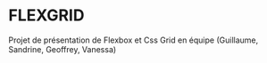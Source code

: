 # FLEXGRID

Projet de présentation de Flexbox et Css Grid en équipe 
(Guillaume, Sandrine, Geoffrey, Vanessa)
